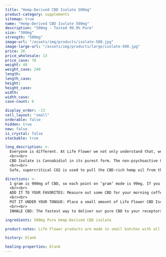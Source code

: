 ```yaml
---
title: "Hemp-Derived CBD Isolate 500mg"
product-category: supplements
sitemap: true
name: "Hemp-Derived CBD Isolate 500mg"
description: "500mg - Tested 99.9% Pure"
size: "500mg"
strength: "500mg"
image-url: "/assets/img/products/isolate-500.jpg"
image-large-url: "/assets/img/products/large/isolate-500.jpg"
price: 26
price_wholesale: 13
price_case: 78
weight: 40
weight_case: 240
length:
length_case:
height:
height_case:
width:
width_case:
case-count: 6

display_order: -13
cell_layout: "small"
orderable: false
hidden: true
new: false
is_crystal: false
stackable: true

long_description: >-
  Everyone is different. At Life Flower we not only understand that, we celebrate it. With our 99% pure, non-GMO, organic hemp-derived CBD isolate, you can now infuse your own edibles, tinctures, beverages or wellness products at home with your own standard dose of CBD. Need a little less or a little more? We’ve got you covered. Our CBD isolate is easy to measure and use - making it the perfect addition to your medicine cabinet.
  <br><br>
  CBD Isolate is Cannabidiol in its purest form. The non-psychoactive CBD compound present in full spectrum hemp oil is isolated and refined down to a pristine purity to eliminate oils, toxins, plant material and waxes. With zero taste and odor, CBD blends perfectly in both oil and water bases making it effective and easy to incorporate into daily life. CBD isolate is a completely natural, non-synthetic supplement.
  <br><br>
  Safe, supercritical CO2 is used to pull the CBD-rich hemp oil from the plant, the oil then undergoes purifying processes to filter out the plant material, excess waxes and unwanted, low, THC levels – everything except for organic, pure, crystalline CBD.

directions: >-
  1 gram is 990mg of CBD, so each point on ‘gram’ mode is 99mg. If you’re measuring out with a scale - you’ll want one that measures small weights in milligrams. If buying a scale is too much, you can simply get 10mg measuring spoons online at an affordable price on Amazon.
  <br><br>
  ADD IT TO YOUR FAVORITES: Measure out some CBD for your morning coffee, smoothie, yogurt, oatmeal or tea. The perfect way to start the day. Note that CBD has a boiling point of 160-180 °C (320-356°F), if you cook with CBD at temperatures higher than these you may lose some potency and medicinal value.
  <br><br>
  PUT IT UNDER YOUR TONGUE: Place a small amount of Life Flower CBD Isolate under your tongue and let it sit for at least a minute. It will absorb into the bloodstream and bind with the many CBD receptors in your body, providing fast acting relief and reparation.
  <br><br>
  INHALE CBD: The fastest way to deliver our pure CBD to your receptors is inhalation, this is because the compounds in the CBD bypass the liver and gut and gets delivered directly to the bloodstream for faster effects. Our pure CBD can be added to cannabis or smoked via vape or water bubblers with a vaporization point of 180-200°C (356-392°F).

ingredients: 500mg Pure Hemp-Derived CBD isolate

product-notes: Life Flower products are made in small batches with all-natural and boutique ingredients. Orders are processed and ship within 14 business days. Please allow additional time for&nbsp;delivery.

history: blank

healing-properties: blank
---
```

